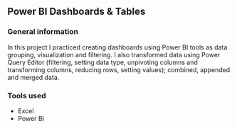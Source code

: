 ## Power BI Dashboards & Tables

### General information

In this project I practiced creating dashboards using Power BI tools as data grouping, visualization and filtering. I also transformed data using Power Query Editor (filtering, setting data type, unpivoting columns and transforming columns, reducing rows, setting values); combined, appended and merged data.

### Tools used

+ Excel
+ Power BI

